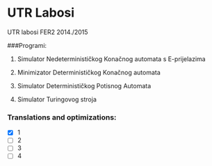 # UTR Labosi
UTR labosi FER2 2014./2015

###Programi:
1. Simulator Nedeterminističkog Konačnog automata s E-prijelazima

2. Minimizator Determinističkog Konačnog automata

3. Simulator Determinističkog Potisnog Automata

4. Simulator Turingovog stroja

### Translations and optimizations:

- [x] 1
- [ ] 2
- [ ] 3
- [ ] 4